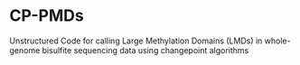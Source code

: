 # CP-PMDs
Unstructured Code for calling Large Methylation Domains (LMDs) in whole-genome bisulfite sequencing data using changepoint algorithms
